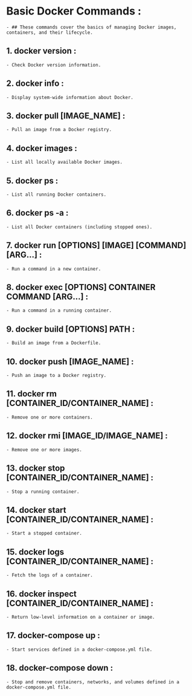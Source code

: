 # Basic Docker Commands :
    - ## These commands cover the basics of managing Docker images, containers, and their lifecycle.
## 1. docker version :
    - Check Docker version information.
## 2. docker info :
    - Display system-wide information about Docker.
## 3. docker pull [IMAGE_NAME] :
    - Pull an image from a Docker registry.
## 4. docker images :
    - List all locally available Docker images.
## 5. docker ps :
    - List all running Docker containers.
## 6. docker ps -a :
    - List all Docker containers (including stopped ones).
## 7. docker run [OPTIONS] [IMAGE] [COMMAND] [ARG...] :
    - Run a command in a new container.
## 8. docker exec [OPTIONS] CONTAINER COMMAND [ARG...] :
    - Run a command in a running container.
## 9. docker build [OPTIONS] PATH :
    - Build an image from a Dockerfile.
## 10. docker push [IMAGE_NAME] :
    - Push an image to a Docker registry.
## 11. docker rm [CONTAINER_ID/CONTAINER_NAME] :
    - Remove one or more containers.
## 12. docker rmi [IMAGE_ID/IMAGE_NAME] :
    - Remove one or more images.
## 13. docker stop [CONTAINER_ID/CONTAINER_NAME] :
    - Stop a running container.
## 14. docker start [CONTAINER_ID/CONTAINER_NAME] :
    - Start a stopped container.
## 15. docker logs [CONTAINER_ID/CONTAINER_NAME] :
    - Fetch the logs of a container.
## 16. docker inspect [CONTAINER_ID/CONTAINER_NAME] :
    - Return low-level information on a container or image.
## 17. docker-compose up :
    - Start services defined in a docker-compose.yml file.
## 18. docker-compose down :
    - Stop and remove containers, networks, and volumes defined in a docker-compose.yml file.

